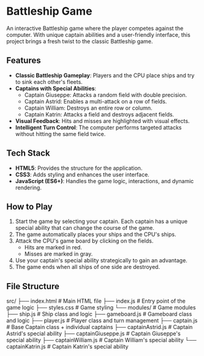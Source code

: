 # Battleship Game

An interactive Battleship game where the player competes against the computer. With unique captain abilities and a user-friendly interface, this project brings a fresh twist to the classic Battleship game.

## Features

- **Classic Battleship Gameplay**: Players and the CPU place ships and try to sink each other's fleets.
- **Captains with Special Abilities**: 
  - Captain Giuseppe: Attacks a random field with double precision.
  - Captain Astrid: Enables a multi-attack on a row of fields.
  - Captain William: Destroys an entire row or column.
  - Captain Katrin: Attacks a field and destroys adjacent fields.
- **Visual Feedback**: Hits and misses are highlighted with visual effects.
- **Intelligent Turn Control**: The computer performs targeted attacks without hitting the same field twice.

## Tech Stack

- **HTML5**: Provides the structure for the application.
- **CSS3**: Adds styling and enhances the user interface.
- **JavaScript (ES6+)**: Handles the game logic, interactions, and dynamic rendering.

## How to Play

1. Start the game by selecting your captain. Each captain has a unique special ability that can change the course of the game.
2. The game automatically places your ships and the CPU's ships.
3. Attack the CPU's game board by clicking on the fields. 
   - Hits are marked in red.
   - Misses are marked in gray.
4. Use your captain's special ability strategically to gain an advantage.
5. The game ends when all ships of one side are destroyed.

## File Structure

src/ 
├── index.html # Main HTML file 
├── index.js # Entry point of the game logic 
├── styles.css # Game styling 
└── 
modules/ # Game modules 
├── ship.js # Ship class and logic 
├── gameboard.js # Gameboard class and logic 
├── player.js # Player class and turn management 
├── captain.js # Base Captain class + individual captains
├── captainAstrid.js # Captain Astrid's special ability 
├── captainGiuseppe.js # Captain Giuseppe's special ability 
├── captainWilliam.js # Captain William's special ability 
└── captainKatrin.js # Captain Katrin's special ability